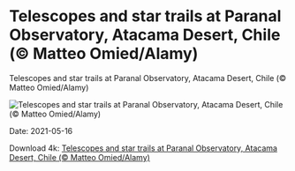 # Telescopes and star trails at Paranal Observatory, Atacama Desert, Chile (© Matteo Omied/Alamy)

Telescopes and star trails at Paranal Observatory, Atacama Desert, Chile (© Matteo Omied/Alamy)

![Telescopes and star trails at Paranal Observatory, Atacama Desert, Chile (© Matteo Omied/Alamy)](https://bing.com/th?id=OHR.ParanalStars_EN-US4851647464_UHD.jpg&w=1024&h=576)

Date: 2021-05-16

Download 4k: [Telescopes and star trails at Paranal Observatory, Atacama Desert, Chile (© Matteo Omied/Alamy)](https://bing.com/th?id=OHR.ParanalStars_EN-US4851647464_UHD.jpg)

